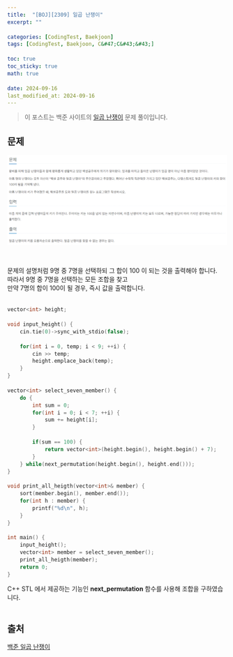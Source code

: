 ```yaml
---
title:  "[BOJ][2309] 일곱 난쟁이"
excerpt: ""

categories: [CodingTest, Baekjoon]
tags: [CodingTest, Baekjoon, C&#47;C&#43;&#43;]

toc: true
toc_sticky: true
math: true
 
date: 2024-09-16
last_modified_at: 2024-09-16
---
```


> 이 포스트는 백준 사이트의 [일곱 난쟁이](https://www.acmicpc.net/problem/2309) 문제 풀이입니다.

## 문제

![일곱난쟁이](/assets/img/Boj/일곱난쟁이_문제.png)  

<br/>

문제의 설명처럼 9명 중 7명을 선택하되 그 합이 100 이 되는 것을 출력해야 합니다.  
따라서 9명 중 7명을 선택하는 모든 조합을 찾고  
만약 7명의 합이 100이 될 경우, 즉시 값을 출력합니다.  
<br/>

```c++
vector<int> height;

void input_height() {
    cin.tie(0)->sync_with_stdio(false);

    for(int i = 0, temp; i < 9; ++i) {
        cin >> temp;
        height.emplace_back(temp);
    }
}

vector<int> select_seven_member() {
    do {
        int sum = 0;
        for(int i = 0; i < 7; ++i) {
            sum += height[i];
        }
        
        if(sum == 100) {
            return vector<int>(height.begin(), height.begin() + 7);
        }
    } while(next_permutation(height.begin(), height.end()));
}

void print_all_heigth(vector<int>& member) {
    sort(member.begin(), member.end());
    for(int h : member) {
        printf("%d\n", h);
    }
}

int main() {
    input_height();
    vector<int> member = select_seven_member();
    print_all_heigth(member);
    return 0;
}
```

C++ STL 에서 제공하는 기능인 **next_permutation** 함수를 사용해 조합을 구하였습니다.  
<br/>

## 출처

[백준 일곱 난쟁이](https://www.acmicpc.net/problem/2309)  